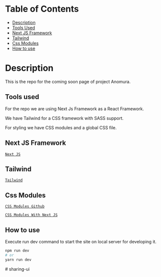 # Table of Contents

- [Description](#description)
- [Tools Used](#tools-used)
- [Next JS Framework](#next-js-framework)
- [Tailwind](#tailwind)
- [Css Modules](#css-modules)
- [How to use](#how-to-use)

# Description

This is the repo for the coming soon page of project Anomura.

## Tools used

For the repo we are using Next Js Framework as a React Framework.

We have Tailwind for a CSS framework with SASS support.

For styling we have CSS modules and a global CSS file.

## Next JS Framework

[`Next JS`](https://nextjs.org/)

## Tailwind

[`Tailwind`](https://tailwindcss.com/)

## Css Modules

[`CSS Modules Github`](https://github.com/css-modules/css-modules)

[`CSS Modules With Next JS`](https://nextjs.org/docs/basic-features/built-in-css-support)

## How to use

Execute run dev command to start the site on local server for developing it.

```bash
npm run dev
# or
yarn run dev
```
#   s h a r i n g - u i  
 